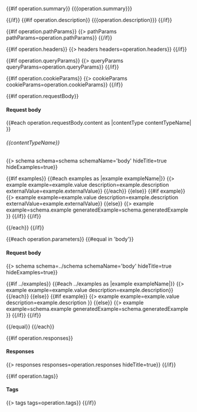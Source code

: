 {{#if operation.summary}}
{{{operation.summary}}}

{{/if}}
{{#if operation.description}}
{{{operation.description}}}
{{/if}}

{{#if operation.pathParams}}
{{> pathParams pathParams=operation.pathParams}}
{{/if}}

{{#if operation.headers}}
{{> headers headers=operation.headers}}
{{/if}}

{{#if operation.queryParams}}
{{> queryParams queryParams=operation.queryParams}}
{{/if}}

{{#if operation.cookieParams}}
{{> cookieParams cookieParams=operation.cookieParams}}
{{/if}}

{{#if operation.requestBody}}
#### Request body

{{#each operation.requestBody.content as |contentType contentTypeName| }}
###### {{contentTypeName}}

{{> schema schema=schema schemaName='body' hideTitle=true hideExamples=true}}

{{#if examples}}
{{#each examples as |example exampleName|}}
{{> example example=example.value description=example.description externalValue=example.externalValue}}
{{/each}}
{{else}}
{{#if example}}
{{> example example=example.value description=example.description externalValue=example.externalValue}}
{{else}}
{{> example example=schema.example generatedExample=schema.generatedExample }}
{{/if}}
{{/if}}

{{/each}}
{{/if}}

{{#each operation.parameters}}
{{#equal in 'body'}}
#### Request body
{{> schema schema=../schema schemaName='body' hideTitle=true hideExamples=true}}

{{#if ../examples}}
{{#each ../examples as |example exampleName|}}
{{> example example=example.value description=example.description}}
{{/each}}
{{else}}
{{#if example}}
{{> example example=example.value description=example.description }}
{{else}}
{{> example example=schema.example generatedExample=schema.generatedExample }}
{{/if}}
{{/if}}

{{/equal}}
{{/each}}

{{#if operation.responses}}
#### Responses

{{> responses responses=operation.responses hideTitle=true}}
{{/if}}

{{#if operation.tags}}
#### Tags

{{> tags tags=operation.tags}}
{{/if}}
